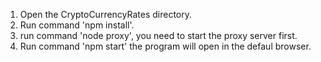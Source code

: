 1. Open the CryptoCurrencyRates directory.
2. Run command 'npm install'. 
3. run command 'node proxy', you need to start the proxy server first.
4. Run command 'npm start' the program will open in the defaul browser. 

